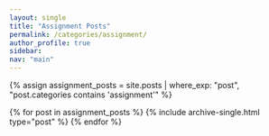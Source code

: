```yaml
---
layout: single
title: "Assignment Posts"
permalink: /categories/assignment/
author_profile: true
sidebar:
nav: "main"
---
```


{% assign assignment_posts = site.posts | where_exp: "post", "post.categories contains 'assignment'" %}

{% for post in assignment_posts %}
  {% include archive-single.html type="post" %}
{% endfor %}
